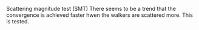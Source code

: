 Scattering magnitude test (SMT)
There seems to be a trend that the convergence is achieved faster hwen the walkers are scattered more. This is tested.
